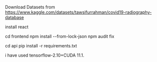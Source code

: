 
Download Datasets from https://www.kaggle.com/datasets/tawsifurrahman/covid19-radiography-database

install react

cd frontend
npm install --from-lock-json
npm audit fix

cd api
pip install -r requirements.txt


i have used tensorflow-2.10+CUDA 11.1.
